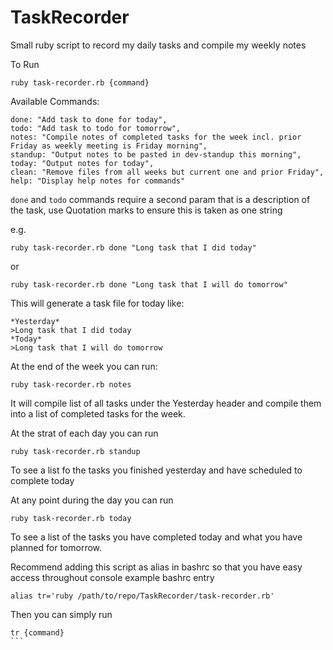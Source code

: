# TaskRecorder
Small ruby script to record my daily tasks and compile my weekly notes

To Run
```
ruby task-recorder.rb {command}
```

Available Commands:
```
done: "Add task to done for today",
todo: "Add task to todo for tomorrow",
notes: "Compile notes of completed tasks for the week incl. prior Friday as weekly meeting is Friday morning",
standup: "Output notes to be pasted in dev-standup this morning",
today: "Output notes for today",
clean: "Remove files from all weeks but current one and prior Friday",
help: "Display help notes for commands"
```
`done` and `todo` commands require a second param that is a description of the task, use Quotation marks to ensure this is taken as one string

e.g.
```
ruby task-recorder.rb done "Long task that I did today"
```
or
```
ruby task-recorder.rb done "Long task that I will do tomorrow"
```
This will generate a task file for today like:
```
*Yesterday*
>Long task that I did today
*Today*
>Long task that I will do tomorrow
```
At the end of the week you can run:
```
ruby task-recorder.rb notes
```
It will compile list of all tasks under the Yesterday header and compile them into a list of completed tasks for the week.

At the strat of each day you can run
```
ruby task-recorder.rb standup
```
To see a list fo the tasks you finished yesterday and have scheduled to complete today

At any point during the day you can run
```
ruby task-recorder.rb today
```
To see a list of the tasks you have completed today and what you have planned for tomorrow.


Recommend adding this script as alias in bashrc so that you have easy access throughout console
example bashrc entry
```
alias tr='ruby /path/to/repo/TaskRecorder/task-recorder.rb'
```
Then you can simply run
````
tr {command}
```
